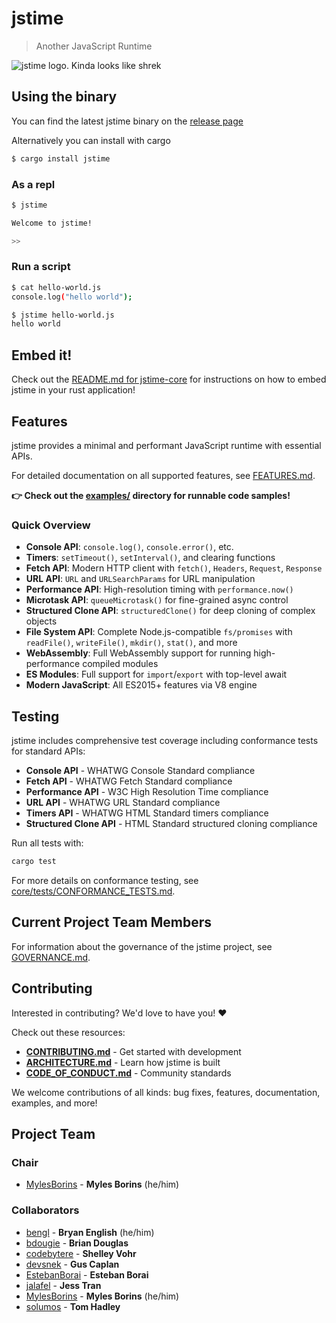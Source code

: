 # jstime

> Another JavaScript Runtime

![jstime logo. Kinda looks like shrek](./logo.png)

## Using the binary

You can find the latest jstime binary on the [release page](https://github.com/jstime/jstime/releases)

Alternatively you can install with cargo

```bash
$ cargo install jstime
```

### As a repl

```bash
$ jstime

Welcome to jstime!

>>
```

### Run a script

```bash
$ cat hello-world.js
console.log("hello world");

$ jstime hello-world.js
hello world

```

## Embed it!

Check out the [README.md for jstime-core](./core/README.md) for
instructions on how to embed jstime in your rust application!

## Features

jstime provides a minimal and performant JavaScript runtime with essential APIs.

For detailed documentation on all supported features, see [FEATURES.md](./docs/FEATURES.md).

**👉 Check out the [examples/](./examples/) directory for runnable code samples!**

### Quick Overview

- **Console API**: `console.log()`, `console.error()`, etc.
- **Timers**: `setTimeout()`, `setInterval()`, and clearing functions
- **Fetch API**: Modern HTTP client with `fetch()`, `Headers`, `Request`, `Response`
- **URL API**: `URL` and `URLSearchParams` for URL manipulation
- **Performance API**: High-resolution timing with `performance.now()`
- **Microtask API**: `queueMicrotask()` for fine-grained async control
- **Structured Clone API**: `structuredClone()` for deep cloning of complex objects
- **File System API**: Complete Node.js-compatible `fs/promises` with `readFile()`, `writeFile()`, `mkdir()`, `stat()`, and more
- **WebAssembly**: Full WebAssembly support for running high-performance compiled modules
- **ES Modules**: Full support for `import`/`export` with top-level await
- **Modern JavaScript**: All ES2015+ features via V8 engine

## Testing

jstime includes comprehensive test coverage including conformance tests for standard APIs:

- **Console API** - WHATWG Console Standard compliance
- **Fetch API** - WHATWG Fetch Standard compliance  
- **Performance API** - W3C High Resolution Time compliance
- **URL API** - WHATWG URL Standard compliance
- **Timers API** - WHATWG HTML Standard timers compliance
- **Structured Clone API** - HTML Standard structured cloning compliance

Run all tests with:
```bash
cargo test
```

For more details on conformance testing, see [core/tests/CONFORMANCE_TESTS.md](./core/tests/CONFORMANCE_TESTS.md).

## Current Project Team Members

For information about the governance of the jstime project, see
[GOVERNANCE.md](./GOVERNANCE.md).

## Contributing

Interested in contributing? We'd love to have you! ❤️

Check out these resources:
- **[CONTRIBUTING.md](./CONTRIBUTING.md)** - Get started with development
- **[ARCHITECTURE.md](./ARCHITECTURE.md)** - Learn how jstime is built
- **[CODE_OF_CONDUCT.md](./CODE_OF_CONDUCT.md)** - Community standards

We welcome contributions of all kinds: bug fixes, features, documentation, examples, and more!

## Project Team

### Chair

* [MylesBorins](https://github.com/MylesBorins) - **Myles Borins** (he/him)

### Collaborators

* [bengl](https://github.com/bengl) - **Bryan English** (he/him)
* [bdougie](https://github.com/bdougie) - **Brian Douglas**
* [codebytere](https://github.com/codebytere) - **Shelley Vohr**
* [devsnek](https://github.com/devsnek) - **Gus Caplan**
* [EstebanBorai](https://github.com/EstebanBorai) - **Esteban Borai**
* [jalafel](https://github.com/jalafel) - **Jess Tran**
* [MylesBorins](https://github.com/MylesBorins) - **Myles Borins** (he/him)
* [solumos](https://github.com/solumos) - **Tom Hadley**


